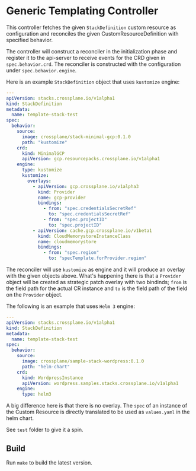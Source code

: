 # Generic Templating Controller

This controller fetches the given `StackDefinition` custom resource as configuration and reconciles the given CustomResourceDefinition with specified behavior.

The controller will construct a reconciler in the initialization phase and register it to the api-server to receive events for the CRD given in `spec.behavior.crd`. The reconciler is constructed with the configuration under `spec.behavior.engine`.

Here is an example `StackDefinition` object that uses `kustomize` engine:

```yaml
---
apiVersion: stacks.crossplane.io/v1alpha1
kind: StackDefinition
metadata:
  name: template-stack-test
spec:
  behavior:
    source:
      image: crossplane/stack-minimal-gcp:0.1.0
      path: "kustomize"
    crd:
      kind: MinimalGCP
      apiVersion: gcp.resourcepacks.crossplane.io/v1alpha1
    engine:
      type: kustomize
      kustomize:
        overlays:
          - apiVersion: gcp.crossplane.io/v1alpha3
            kind: Provider
            name: gcp-provider
            bindings:
              - from: "spec.credentialsSecretRef"
                to: "spec.credentialsSecretRef"
              - from: "spec.projectID"
                to: "spec.projectID"
          - apiVersion: cache.gcp.crossplane.io/v1beta1
            kind: CloudMemorystoreInstanceClass
            name: cloudmemorystore
            bindings:
              - from: "spec.region"
                to: "specTemplate.forProvider.region"
```

The reconciler will use `kustomize` as engine and it will produce an overlay with the given objects above. What's happening there is that a `Provider` object will be created as strategic patch overlay with two bindinds; `from` is the field path for the actual CR instance and `to` is the field path of the field on the `Provider` object.

The following is an example that uses `Helm 3` engine:

```yaml
---
apiVersion: stacks.crossplane.io/v1alpha1
kind: StackDefinition
metadata:
  name: template-stack-test
spec:
  behavior:
    source:
      image: crossplane/sample-stack-wordpress:0.1.0
      path: "helm-chart"
    crd:
      kind: WordpressInstance
      apiVersion: wordpress.samples.stacks.crossplane.io/v1alpha1
    engine:
      type: helm3
```

A big difference here is that there is no overlay. The `spec` of an instance of the Custom Resource is directly translated to be used as `values.yaml` in the helm chart.

See `test` folder to give it a spin.

## Build

Run `make` to build the latest version.
